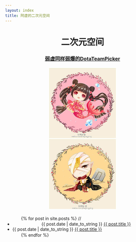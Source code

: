 ```yaml
---
layout: index
title: 阿虚的二次元空间
---
```


<center><h1 id="section"><strong>二次元空间</strong></h1></center>


<center><h3 id="section"><a href="http://dota.weakyon.com">弱虚同样弱爆的DotaTeamPicker</a></h3></center>

<center><div class="logo-image"><img src="log.jpg" alt="阿虚logo" /></div></center>

<ul>
　　{% for post in site.posts %}
	//<center><li>{{ post.date | date_to_string }} <a href="{{ site.baseurl }}{{ post.url }}">{{ post.title }}</a></li></center>
	<li>{{ post.date | date_to_string }} <a href="{{ site.baseurl }}{{ post.url }}">{{ post.title }}</a></li>
　　{% endfor %}
</ul>

